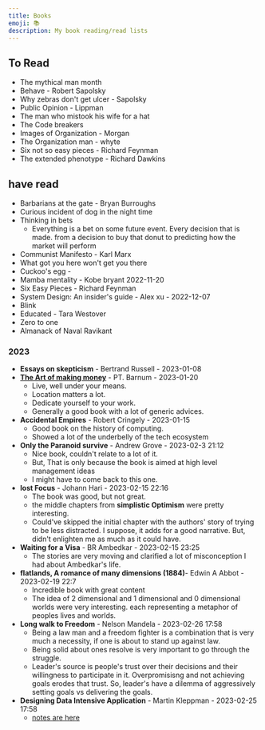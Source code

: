 ```yaml
---
title: Books
emoji: 📚
description: My book reading/read lists
---
```


## To Read

- The mythical man month
- Behave - Robert Sapolsky
- Why zebras don't get ulcer - Sapolsky
- Public Opinion - Lippman
- The man who mistook his wife for a hat
- The Code breakers
- Images of Organization - Morgan
- The Organization man - whyte
- Six not so easy pieces - Richard Feynman
- The extended phenotype - Richard Dawkins
## have read

- Barbarians at the gate - Bryan Burroughs
- Curious incident of dog in the night time
- Thinking in bets 
  - Everything is a bet on some future event. Every decision that is made. from a decision to buy that donut to predicting how the market will perform
- Communist Manifesto - Karl Marx
- What got you here won't get you there
- Cuckoo's egg -
- Mamba mentality - Kobe bryant  2022-11-20
- Six Easy Pieces - Richard Feynman
- System Design: An insider's guide - Alex xu - 2022-12-07
- Blink
- Educated - Tara Westover
- Zero to one
- Almanack of Naval Ravikant 

### 2023
- __Essays on skepticism__ - Bertrand Russell - 2023-01-08
- [__The Art of making money__](https://www.gutenberg.org/files/8581/8581-h/8581-h.htm#link2H_4_0001) -  PT. Barnum - 2023-01-20
  - Live, well under your means.
  - Location matters a lot.
  - Dedicate yourself to your work.
  - Generally a good book with a lot of generic advices.
- __Accidental Empires__ - Robert Cringely - 2023-01-15
  - Good book on the history of computing.
  - Showed a lot of the underbelly of the tech ecosystem
- __Only the Paranoid survive__ - Andrew Grove - 2023-02-3 21:12
  - Nice book, couldn't relate to a lot of it.
  - But, That is only because the book is aimed at high level management ideas
  - I might have to come back to this one.
- __lost Focus__ - Johann Hari - 2023-02-15 22:16
  - The book was good, but not great.
  - the middle chapters from __simplistic Optimism__ were pretty interesting.
  - Could've skipped the initial chapter with the authors' story of trying to be less distracted. I suppose, it adds for a good narrative. But, didn't enlighten me as much as it could have.
- __Waiting for a Visa__ - BR Ambedkar - 2023-02-15 23:25
  - The stories are very moving and clarified a lot of misconception I had about Ambedkar's life.
- __flatlands, A romance of many dimensions (1884)__- Edwin A Abbot - 2023-02-19 22:7
  - Incredible book with great content
  - The idea of 2 dimensional and 1 dimensional and 0 dimensional worlds were very interesting. each representing a metaphor of peoples lives and worlds.
- __Long walk to Freedom__ - Nelson Mandela - 2023-02-26 17:58
  - Being a law man and a freedom fighter is a combination that is very much a necessity, if one is about to stand up against law.
  - Being solid about ones resolve is very important to go through the struggle.
  - Leader's source is people's trust over their decisions and their willingness to participate in it. Overpromisisng and not achieving goals erodes that trust. So, leader's have a dilemma of aggressively setting goals vs delivering the goals.
- __Designing Data Intensive Application__ - Martin Kleppman - 2023-02-25 17:58
  - [notes are here](/tech/theory/ddia/)



